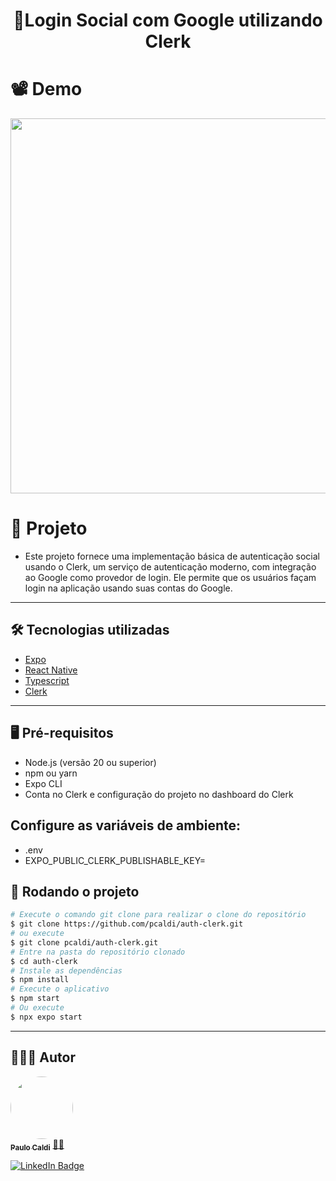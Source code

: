 <h1 align="center">📱Login Social com Google utilizando Clerk</h1>



# 📽️ Demo
<div align="center" >
   <img height="600" src="./src/assets/demo.gif"/>
</div>





# 📲 Projeto

- Este projeto fornece uma implementação básica de autenticação social usando o Clerk, um serviço de autenticação moderno, com integração ao Google como provedor de login. Ele permite que os usuários façam login na aplicação usando suas contas do Google.

---



## 🛠️ Tecnologias utilizadas
* [Expo](https://expo.dev/)
* [React Native](https://reactnative.dev/)
* [Typescript](https://www.typescriptlang.org/)
* [Clerk](https://clerk.com/)

---
## 🖥️ Pré-requisitos

- Node.js (versão 20 ou superior)
- npm ou yarn
- Expo CLI
- Conta no Clerk e configuração do projeto no dashboard do Clerk

## Configure as variáveis de ambiente:
- .env
- EXPO_PUBLIC_CLERK_PUBLISHABLE_KEY=


## 🎡 Rodando o projeto

```bash
# Execute o comando git clone para realizar o clone do repositório
$ git clone https://github.com/pcaldi/auth-clerk.git
# ou execute
$ git clone pcaldi/auth-clerk.git
# Entre na pasta do repositório clonado
$ cd auth-clerk
# Instale as dependências
$ npm install
# Execute o aplicativo
$ npm start
# Ou execute
$ npx expo start
```

---

## 👨🏻‍💻 Autor

<a href="https://github.com/pcaldi">
 <img style="border-radius: 50%;" src="https://github.com/pcaldi.png" width="100px;" alt=""/>
 <br />
 <sub><b>Paulo Caldi</b></sub></a> <a href="https://github.com/pcaldi" title="emoji">🙋🏻</a>
 <br />

[![LinkedIn Badge](https://img.shields.io/badge/-Paulo-blue?style=flat-square&logo=Linkedin&logoColor=white&link=https://www.linkedin.com/in/pcaldi/)](https://www.linkedin.com/in/pcaldi/)


